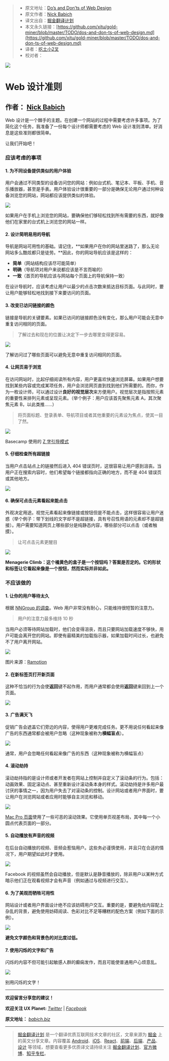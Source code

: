   > * 原文地址：[Do’s and Don’ts of Web Design](https://uxplanet.org/dos-and-don-ts-of-web-design-8c9d6a5de7c6)
  > * 原文作者：[Nick Babich](https://uxplanet.org/@101)
  > * 译文出自：[掘金翻译计划](https://github.com/xitu/gold-miner)
  > * 本文永久链接：[https://github.com/xitu/gold-miner/blob/master/TODO/dos-and-don-ts-of-web-design.md](https://github.com/xitu/gold-miner/blob/master/TODO/dos-and-don-ts-of-web-design.md)
  > * 译者：[吃土小2叉](https://github.com/xunge0613)
  > * 校对者：

  ![](https://cdn-images-1.medium.com/max/1600/1*w32GqveebJfDRnxcScB7lw.png)

# Web 设计准则

## 作者： [Nick Babich](http://babich.biz/)

Web 设计是一个棘手的主题。在创建一个网站的过程中需要考虑许多事项。为了简化这个任务，我准备了一份每个设计师都需要考虑的 Web 设计准则清单。好消息是这些准则都很简单。

让我们开始吧！

### 应该考虑的事项

#### 1. 为不同设备提供类似的用户体验

用户会通过不同类型的设备访问您的网站：例如台式机、笔记本、平板、手机、音乐播放器，甚至是手表。用户体验设计很重要的一部分是确保无论用户通过何种设备浏览您的网站，网站都应该提供类似的体验。

![](https://cdn-images-1.medium.com/max/1600/0*-VCHnwp7spMwG4Hp.png)

如果用户在手机上浏览您的网站，要确保他们够轻松找到所有需要的东西，就好像他们在家里的台式机上浏览您的网站一样。

#### 2. 设计简明易用的导航

导航是网站可用性的基础。请记住，**如果用户在你的网站里迷路了，那么无论网站多么酷炫都只是徒劳。**因此，你的网站导航应该是这样的：

- **简单**（网站结构应该尽可能简单）
- **明确**（导航项对用户来说都应该是不言而喻的）
- **一致**（首页的导航应该与网站每个页面上的导航保持一致）

在设计导航时，应该考虑让用户以最少的点击次数来抵达目标页面。与此同时，要让用户能够轻松地找到接下来要访问的页面。


#### 3. 改变已访问链接的颜色

链接是导航的关键要素。如果已访问的链接颜色没有变化，那么用户可能会无意中重复访问相同的页面。

> 了解过去和现在的位置让决定下一步去哪里变得更容易。

![](https://cdn-images-1.medium.com/max/1600/0*45U7rev6kF8Zlltn.)

了解访问过了哪些页面可以避免无意中重复访问相同的页面。


#### 4. 让网页易于浏览

在访问网站时，比起仔细阅读所有内容，用户更喜欢快速浏览屏幕。如果用户想要找到某些内容或完成某项任务，用户会浏览网页直到找到他们所需要的。而你，作为一枚设计师，可以通过设计**良好的视觉层次**来方便用户。视觉层次是指按照元素的重要性来排列元素或呈现元素。（举个例子：用户应该首先聚焦元素 A，其次聚焦元素 B，以此类推……）

> 将页面标题、登录表单、导航项目或者其他重要的元素设为焦点，使其一目了然。

![](https://cdn-images-1.medium.com/max/1600/1*gSXy2vu8lzDbUvcrEScY9g.png)

Basecamp 使用的 [Z 字引导模式](https://uxplanet.org/z-shaped-pattern-for-reading-web-content-ce1135f92f1c) 

#### 5. 仔细检查所有超链接

当用户点击站点上的链接然后进入 404 错误页时，这很容易让用户感到沮丧。当用户正在搜索内容时，他们希望每个链接都指向正确的地方，而不是 404 错误页或其他地方。

![](https://cdn-images-1.medium.com/max/1600/1*Im329ptFcbuPl5zlmRzOiQ.png)

#### 6. 确保可点击元素看起来能点击

外观决定用途。视觉元素看起来像链接或按钮但是不能点击，这样很容易让用户迷惑（举个例子：带下划线的文字却不是超链接，具有号召性用语的元素却不是超链接）。用户需要知道网页上哪些部分是纯静态内容，哪些部分可以点击（或者触摸）。

> 让可点击元素更醒目

![](https://cdn-images-1.medium.com/max/1600/1*rhNztD3TBTgfPrnNQpwCiA.png)

**Menagerie Climb：这个橘黄色的盒子是一个按钮吗？答案是否定的。它的形状和标签让它看起来像是一个按钮，然而实际并非如此。**

### 不应该做的

#### 1. 让你的用户等待太久

根据 [NNGroup 的调查](https://www.nngroup.com/articles/powers-of-10-time-scales-in-ux/)。Web 用户非常没有耐心，只能维持很短暂的注意力。

> 用户的注意力最多维持 10 秒

当用户必须等待网站加载时，他们会变得沮丧，而且只要网站加载速度不够快，用户可能会离开您的网站。即使有最精美的加载指示器，如果加载时间过长，也避免不了用户离开网站。

![](https://cdn-images-1.medium.com/max/1600/1*bOnmY_q5LdzMbPXykFO-ZA.gif)

图片来源：[Ramotion](https://dribbble.com/shots/1816425-Loading-Animation-Intro)

#### 2. 在新标签页打开新页面

这种不恰当的行为会使**返回**键不起作用，而用户通常都会使用**返回**键来回到上一个页面。

![](https://cdn-images-1.medium.com/max/1600/0*dM8vZQw5HVJX7CJN.)

#### 3. 广告满天飞

促销广告会遮盖它们旁边的内容，使得用户更难完成任务。更不用说任何看起来像广告的东西通常都会被用户忽略（这种现象被称为**横幅盲点**）。

![](https://cdn-images-1.medium.com/max/1600/1*5xumyiV2XNYBvj5m1sXQDg.png)

通常，用户会忽略任何看起来像广告的东西（这种现象被称为横幅盲点）

#### 4. 滚动劫持

滚动劫持指的是设计师或者开发者在网站上控制并自定义了滚动条的行为。包括：动画效果、固定滚动点、甚至重新设计滚动条本身的样式。滚动劫持是许多用户最讨厌的事情之一，因为用户失去了对滚动条的控制。设计网站或者用户界面时，要让用户在浏览网站或者应用时能够自主浏览和移动。

![](https://cdn-images-1.medium.com/max/1600/1*eVt_9-Id2vH393Pon7vyWw.png)

[Mac Pro 页面](http://www.apple.com/mac-pro/)使用了一些可恶的滚动效果。它使用单页视差布局，其中每一个小圆点代表页面的一部分。

#### 5. 自动播放有声音的视频

在后台自动播放的视频、音频会惹恼用户。这些务必谨慎使用，并且只在合适的情况下，用户期望如此时才使用。

![](https://cdn-images-1.medium.com/max/1600/1*sxsQBUFoorO3mM5mCyeM3A.png)

Facebook 的视频虽然会自动播放，但是默认是静音播放的，除非用户以某种方式暗示他们正在观看视频才会有声音（例如通过与视频进行交互）。

#### 6. 为了美观而牺牲可用性

网站设计或者用户界面设计绝不应该妨碍用户交互。重要的是，要避免给内容配上杂乱的背景，避免使用妨碍阅读、色彩对比不足等糟糕的配色方案（例如下面的示例）。

![](https://cdn-images-1.medium.com/max/1600/1*Za4Spqvh0ImTuRcKg-0lVQ.png)

**避免文字颜色和背景色的对比度过低。**

#### 7. 使用闪烁的文字和广告

闪烁的内容不但可能引起敏感人群的癫痫发作，而且可能使普通用户心烦意乱。

![](https://cdn-images-1.medium.com/max/1600/1*PIXIsMOrHGP8YnOQ3UsNug.gif)

别用闪烁的文字！

---

**欢迎留言分享您的建议！**

**欢迎关注 UX Planet:** [*Twitter*](https://twitter.com/101babich) | [*Facebook*](https://www.facebook.com/uxplanet/)

**原文地址：** [*babich.biz*](http://babich.biz/do-and-donts-webdesign/)


  ---

  > [掘金翻译计划](https://github.com/xitu/gold-miner) 是一个翻译优质互联网技术文章的社区，文章来源为 [掘金](https://juejin.im) 上的英文分享文章。内容覆盖 [Android](https://github.com/xitu/gold-miner#android)、[iOS](https://github.com/xitu/gold-miner#ios)、[React](https://github.com/xitu/gold-miner#react)、[前端](https://github.com/xitu/gold-miner#前端)、[后端](https://github.com/xitu/gold-miner#后端)、[产品](https://github.com/xitu/gold-miner#产品)、[设计](https://github.com/xitu/gold-miner#设计) 等领域，想要查看更多优质译文请持续关注 [掘金翻译计划](https://github.com/xitu/gold-miner)、[官方微博](http://weibo.com/juejinfanyi)、[知乎专栏](https://zhuanlan.zhihu.com/juejinfanyi)。
